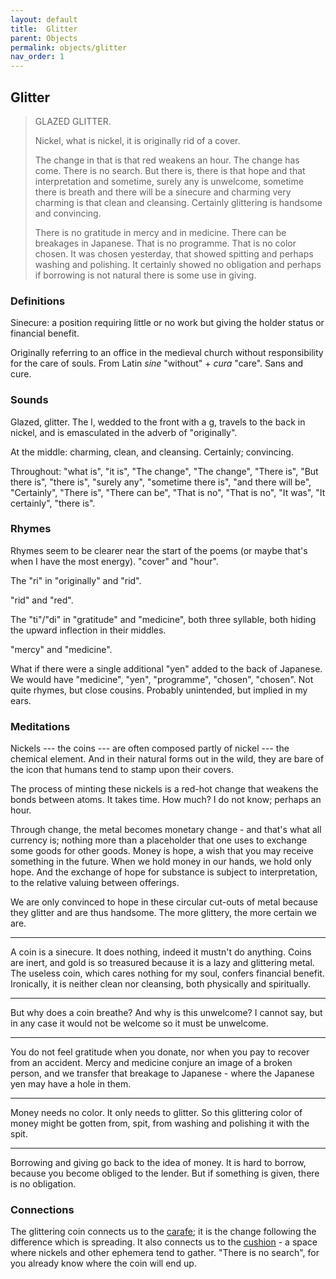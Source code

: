 ```yaml
---
layout: default
title:  Glitter
parent: Objects
permalink: objects/glitter
nav_order: 1
---
```


## Glitter

> GLAZED GLITTER.
>
> Nickel, what is nickel, it is originally rid of a cover.
>
> The change in that is that red weakens an hour. The change has come. There is no search. But there is, there is that hope and that interpretation and sometime, surely any is unwelcome, sometime there is breath and there will be a sinecure and charming very charming is that clean and cleansing. Certainly glittering is handsome and convincing.
>
> There is no gratitude in mercy and in medicine. There can be breakages in Japanese. That is no programme. That is no color chosen. It was chosen yesterday, that showed spitting and perhaps washing and polishing. It certainly showed no obligation and perhaps if borrowing is not natural there is some use in giving.

### Definitions

Sinecure: a position requiring little or no work but giving the holder status or financial benefit.

Originally referring to an office in the medieval church without responsibility for the care of souls. From Latin _sine_ "without" + _cura_ "care". Sans and cure.

### Sounds

Glazed, glitter. The l, wedded to the front with a g, travels to the back in nickel, and is emasculated in the adverb of "originally".

At the middle: charming, clean, and cleansing. Certainly; convincing.

Throughout: "what is", "it is", "The change", "The change", "There is", "But there is", "there is", "surely any", "sometime there is", "and there will be", "Certainly", "There is", "There can be", "That is no", "That is no", "It was", "It certainly", "there is".

### Rhymes

Rhymes seem to be clearer near the start of the poems (or maybe that's when I have the most energy). "cover" and "hour".

The "ri" in "originally" and "rid".

"rid" and "red".

The "ti"/"di" in "gratitude" and "medicine", both three syllable, both hiding the upward inflection in their middles.

"mercy" and "medicine".

What if there were a single additional "yen" added to the back of Japanese. We would have "medicine", "yen", "programme", "chosen", "chosen". Not quite rhymes, but close cousins. Probably unintended, but implied in my ears.

### Meditations

Nickels --- the coins --- are often composed partly of nickel --- the chemical element. And in their natural forms out in the wild, they are bare of the icon that humans tend to stamp upon their covers.

The process of minting these nickels is a red-hot change that weakens the bonds between atoms. It takes time. How much? I do not know; perhaps an hour.

Through change, the metal becomes monetary change - and that's what all currency is; nothing more than a placeholder that one uses to exchange some goods for other goods. Money is hope, a wish that you may receive something in the future. When we hold money in our hands, we hold only hope. And the exchange of hope for substance is subject to interpretation, to the relative valuing between offerings.

We are only convinced to hope in these circular cut-outs of metal because they glitter and are thus handsome. The more glittery, the more certain we are. 

---

A coin is a sinecure. It does nothing, indeed it mustn't do anything. Coins are inert, and gold is so treasured because it is a lazy and glittering metal. The useless coin, which cares nothing for my soul, confers financial benefit. Ironically, it is neither clean nor cleansing, both physically and spiritually.

---

But why does a coin breathe? And why is this unwelcome? I cannot say, but in any case it would not be welcome so it must be unwelcome.

---

You do not feel gratitude when you donate, nor when you pay to recover from an accident. Mercy and medicine conjure an image of a broken person, and we transfer that breakage to Japanese - where the Japanese yen may have a hole in them.

---

Money needs no color. It only needs to glitter. So this glittering color of money might be gotten from, spit, from washing and polishing it with the spit.

---

Borrowing and giving go back to the idea of money. It is hard to borrow, because you become obliged to the lender. But if something is given, there is no obligation.

### Connections

The glittering coin connects us to the [carafe](/objects/carafe); it is the change following the difference which is spreading. It also connects us to the [cushion](/objects/cushion) - a space where nickels and other ephemera tend to gather. "There is no search", for you already know where the coin will end up.

